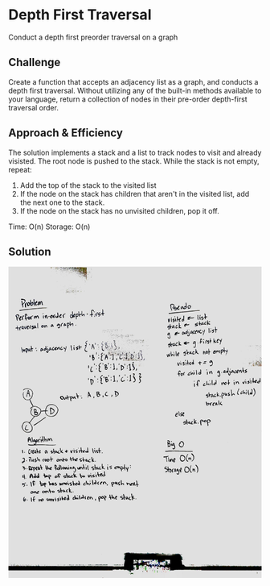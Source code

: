 # Depth First Traversal
Conduct a depth first preorder traversal on a graph

## Challenge
Create a function that accepts an adjacency list as a graph, and conducts a depth first traversal. Without utilizing any of the built-in methods available to your language, return a collection of nodes in their pre-order depth-first traversal order.

## Approach & Efficiency
The solution implements a stack and a list to track nodes to visit and already visisted. The root node is pushed to the stack. While the stack is not empty, repeat:
1. Add the top of the stack to the visited list
2. If the node on the stack has children that aren't in the visited list, add the next one to the stack.
3. If the node on the stack has no unvisited children, pop it off.

Time: O(n)
Storage: O(n)

## Solution
![solution](https://github.com/scott-currie/data_structures_and_algorithms/raw/master/assets/depth_first_graph.jpg)
